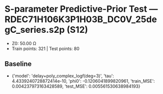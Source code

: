 # S-parameter Predictive-Prior Test — RDEC71H106K3P1H03B_DC0V_25degC_series.s2p (S12)
- Z0: 50.00 Ω
- Train points: 321  |  Test points: 80

## Baseline
- {'model': 'delay+poly_complex_logf(deg=3)', 'tau': 4.4339240728872414e-10, 'phi0': -0.1206041899820961, 'train_MSE': 0.004237973163428589, 'test_MSE': 0.005561530638984193}